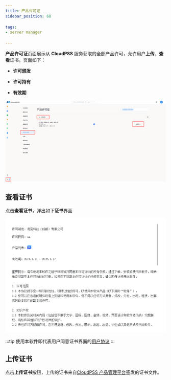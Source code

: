 ```yaml
---
title: 产品许可证
sidebar_position: 68

tags: 
- server manager

---
```


**产品许可证**页面展示从 **CloudPSS** 服务获取的全部产品许可，允许用户**上传**、**查看**证书。页面如下：

+ **许可颁发**

+ **许可持有**

+ **有效期**

![产品许可证](./产品许可证.png "产品许可证")

## 查看证书

点击**查看证书**，弹出如下**证书**界面

![用户协议](./用户协议.png "用户协议")

:::tip
使用本软件即代表用户同意证书界面的[用户协议](../../../software/50-user-center/80-user-agreement/index.md)
:::

## 上传证书

点击**上传证书**按钮，上传的证书来自[CloudPSS 产品管理平台](https://admin.local.cloudpss.net/)签发的证书文件。